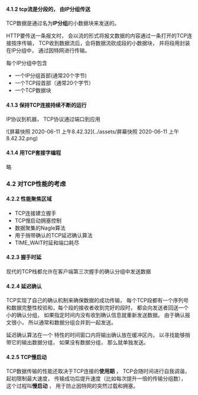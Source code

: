

#### 4.1.2 tcp流是分段的， 由IP分组传送

TCP数据是通过名为**IP分组**的小数据块来发送的。

HTTP要传送一条报文时， 会以流的形式将报文数据的内容通过一条打开的TCP连接按序传输， TCP收到数据流后，会将数据流砍成段的小数据块， 并将段用封装在IP分组中， 通过因特网进行传输。

每个IP分组中包含

* 一个IP分组首部(通常20个字节)
* 一个TCP段首部（通常20个字节）
* 一个TCP数据块

#### 4.1.3 保持TCP连接持续不断的运行

IP协议到机器， TCP协议通过端口到应用

![屏幕快照 2020-06-11 上午8.42.32](../assets/屏幕快照 2020-06-11 上午8.42.32.png)

#### 4.1.4 用TCP套接字编程

略

### 4.2 对TCP性能的考虑

#### 4.2.2 性能聚焦区域

* TCP连接建立握手
* TCP慢启动拥塞控制
* 数据聚集的Nagle算法
* 用于捎带确认的TCP延迟确认算法
* TIME_WAIT时延和端口耗尽

#### 4.2.3 握手时延

现代的TCP栈都允许在客户端第三次握手的确认分组中发送数据

#### 4.2.4 延迟确认

TCP实现了自己的确认机制来确保数据的成功传输， 每个TCP段都有一个序列号和数据完整性校验和，每个段的接收者收到完好的段时， 都会向发送者回送一个小的确认分组， 如果指定时间内没有收到确认信息就重新发送数据。 由于确认报文很小， 所以通常和数据分组合并到一起发送。

延迟确认算法在一个 特性的时间窗口内将输出确认放在缓冲区内， 以寻找能够捎带它的输出数据分组， 如果没有数据分组， 那么就单独发送。

#### 4.2.5 TCP慢启动

TCP数据传输的性能还取决于TCP连接的**使用期** ， TCP会随时间进行自我调谐，起初限制最大速度， 传输成功后提升速度（比如每次提升一倍的传输分组数）， 这个过程叫**慢启动** ， 用于防止因特网的突然过载和拥塞。



